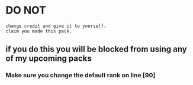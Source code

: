 # DO NOT
    change credit and give it to yourself.
    claim you made this pack.
## if you do this you will be blocked from using any of my upcoming packs

### Make sure you change the default rank on line [90]
